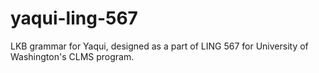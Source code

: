 # yaqui-ling-567
LKB grammar for Yaqui, designed as a part of LING 567 for University of Washington's CLMS program. 
